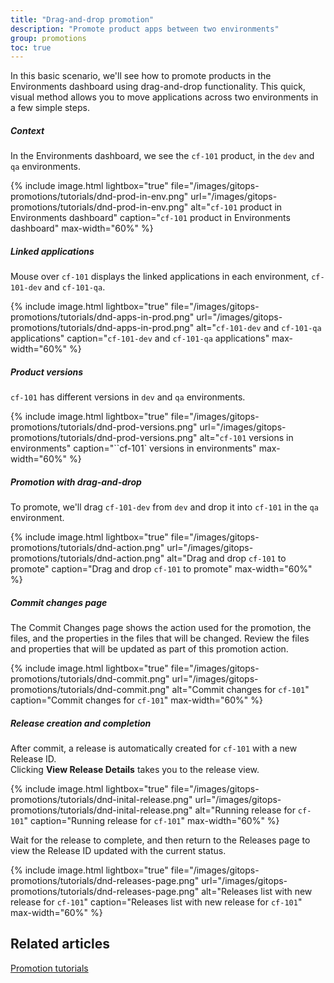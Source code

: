 ```yaml
---
title: "Drag-and-drop promotion"
description: "Promote product apps between two environments"
group: promotions
toc: true
---
```


In this basic scenario, we'll see how to promote products in the Environments dashboard using drag-and-drop functionality. 
This quick, visual method allows you to move applications across two environments in a few simple steps.

##### Context
In the Environments dashboard, we see the `cf-101` product, in the `dev` and `qa` environments. 

{% include 
image.html 
lightbox="true" 
file="/images/gitops-promotions/tutorials/dnd-prod-in-env.png" 
url="/images/gitops-promotions/tutorials/dnd-prod-in-env.png"
alt="`cf-101` product in Environments dashboard" 
caption="`cf-101` product in Environments dashboard"
max-width="60%"
%}


##### Linked applications
Mouse over `cf-101` displays the linked applications in each environment, `cf-101-dev` and `cf-101-qa`.

{% include 
image.html 
lightbox="true" 
file="/images/gitops-promotions/tutorials/dnd-apps-in-prod.png" 
url="/images/gitops-promotions/tutorials/dnd-apps-in-prod.png"
alt="`cf-101-dev` and `cf-101-qa` applications" 
caption="`cf-101-dev` and `cf-101-qa` applications"
max-width="60%"
%}

##### Product versions
`cf-101` has different versions in `dev` and `qa` environments.

{% include 
image.html 
lightbox="true" 
file="/images/gitops-promotions/tutorials/dnd-prod-versions.png" 
url="/images/gitops-promotions/tutorials/dnd-prod-versions.png"
alt="`cf-101` versions in environments" 
caption="``cf-101` versions in environments"
max-width="60%"
%}

##### Promotion with drag-and-drop
To promote, we'll drag `cf-101-dev` from `dev` and drop it into `cf-101` in the `qa` environment.

{% include 
image.html 
lightbox="true" 
file="/images/gitops-promotions/tutorials/dnd-action.png" 
url="/images/gitops-promotions/tutorials/dnd-action.png"
alt="Drag and drop `cf-101` to promote" 
caption="Drag and drop `cf-101` to promote"
max-width="60%"
%}

##### Commit changes page
The Commit Changes page shows the action used for the promotion, the files, and the properties in the files that will be changed.
Review the files and properties that will be updated as part of this promotion action.

{% include 
image.html 
lightbox="true" 
file="/images/gitops-promotions/tutorials/dnd-commit.png" 
url="/images/gitops-promotions/tutorials/dnd-commit.png"
alt="Commit changes for `cf-101`" 
caption="Commit changes for `cf-101`"
max-width="60%"
%}

##### Release creation and completion
After commit, a release is automatically created for `cf-101` with a new Release ID.  
Clicking **View Release Details** takes you to the release view.

{% include 
image.html 
lightbox="true" 
file="/images/gitops-promotions/tutorials/dnd-inital-release.png" 
url="/images/gitops-promotions/tutorials/dnd-inital-release.png"
alt="Running release for `cf-101`" 
caption="Running release for `cf-101`"
max-width="60%"
%}

Wait for the release to complete, and then return to the Releases page to view the Release ID updated with the current status.

{% include 
image.html 
lightbox="true" 
file="/images/gitops-promotions/tutorials/dnd-releases-page.png" 
url="/images/gitops-promotions/tutorials/dnd-releases-page.png"
alt="Releases list with new release for `cf-101`" 
caption="Releases list with new release for `cf-101`"
max-width="60%"
%}

## Related articles
[Promotion tutorials]({{site.baseurl}}/docs/promotions/promotion-scenarios/)

 
